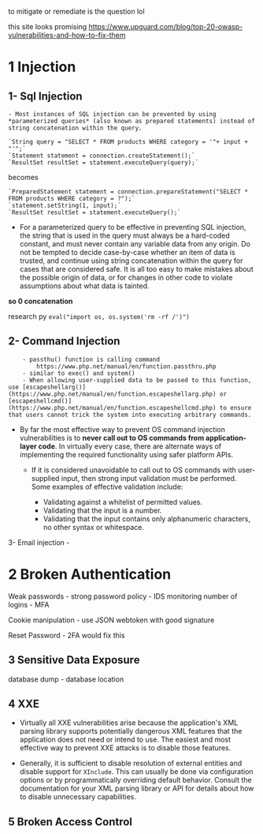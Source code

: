 to mitigate or remediate is the question lol

this site looks promising 
https://www.upguard.com/blog/top-20-owasp-vulnerabilities-and-how-to-fix-them

# 1 Injection

## 1- Sql Injection 
	- Most instances of SQL injection can be prevented by using *parameterized queries* (also known as prepared statements) instead of string concatenation within the query.
	
	`String query = "SELECT * FROM products WHERE category = '"+ input + "'";`
	`Statement statement = connection.createStatement();`
	`ResultSet resultSet = statement.executeQuery(query);`
	
becomes

	`PreparedStatement statement = connection.prepareStatement("SELECT * FROM products WHERE category = ?");`
	`statement.setString(1, input);`
	`ResultSet resultSet = statement.executeQuery();`
	
- For a parameterized query to be effective in preventing SQL injection, the string that is used in the query must always be a hard-coded constant, and must never contain any variable data from any origin. Do not be tempted to decide case-by-case whether an item of data is trusted, and continue using string concatenation within the query for cases that are considered safe. It is all too easy to make mistakes about the possible origin of data, or for changes in other code to violate assumptions about what data is tainted.

**so 0 concatenation**

research py
`eval("import os, os.system('rm -rf /')")`

## 2- Command Injection
		- passthu() function is calling command
			https://www.php.net/manual/en/function.passthru.php
		- similar to exec() and system()
		- When allowing user-supplied data to be passed to this function, use [escapeshellarg()](https://www.php.net/manual/en/function.escapeshellarg.php) or [escapeshellcmd()](https://www.php.net/manual/en/function.escapeshellcmd.php) to ensure that users cannot trick the system into executing arbitrary commands.
  - By far the most effective way to prevent OS command injection vulnerabilities is to **never call out to OS commands from application-layer code**. In virtually every case, there are alternate ways of implementing the required functionality using safer platform APIs.

	- If it is considered unavoidable to call out to OS commands with user-supplied input, then strong input validation must be performed. Some examples of effective validation include:

		-   Validating against a whitelist of permitted values.
		-   Validating that the input is a number.
		-   Validating that the input contains only alphanumeric characters, no other syntax or whitespace.

3- Email injection
	- 
	
# 2 Broken Authentication
Weak passwords 
	- strong password policy
	- IDS monitoring number of logins
	- MFA

Cookie manipulation 
  	- use JSON webtoken with good signature

Reset Password 
	- 2FA would fix this


## 3 Sensitive Data Exposure


database dump
	- database location 


## 4 XXE

- Virtually all XXE vulnerabilities arise because the application's XML parsing library supports potentially dangerous XML features that the application does not need or intend to use. The easiest and most effective way to prevent XXE attacks is to disable those features.

- Generally, it is sufficient to disable resolution of external entities and disable support for `XInclude`. This can usually be done via configuration options or by programmatically overriding default behavior. Consult the documentation for your XML parsing library or API for details about how to disable unnecessary capabilities.

## 5 Broken Access Control

